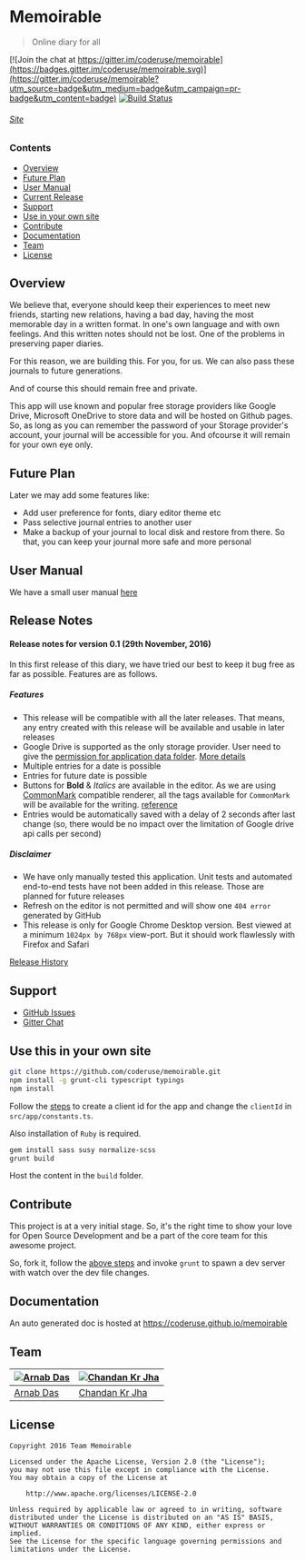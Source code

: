 # Memoirable
> Online diary for all

[![Join the chat at https://gitter.im/coderuse/memoirable](https://badges.gitter.im/coderuse/memoirable.svg)](https://gitter.im/coderuse/memoirable?utm_source=badge&utm_medium=badge&utm_campaign=pr-badge&utm_content=badge)
[![Build Status](https://travis-ci.org/coderuse/memoirable.svg?branch=master)](https://travis-ci.org/coderuse/memoirable)

###### [Site](https://coderuse.github.io/memoirable)

### Contents

- [Overview](#overview)
- [Future Plan](#future-plan)
- [User Manual](#user-manual)
- [Current Release](#release-notes)
- [Support](#support)
- [Use in your own site](#use-this-in-your-own-site)
- [Contribute](#contribute)
- [Documentation](#documentation)
- [Team](#team)
- [License](#license)

## Overview

We believe that, everyone should keep their experiences to meet new friends, starting new relations, having a bad day, having the most memorable day in a written format. In one's own language and with own feelings. And this written notes should not be lost. One of the problems in preserving paper diaries.

For this reason, we are building this. For you, for us. We can also pass these journals to future generations.

And of course this should remain free and private.

This app will use known and popular free storage providers like Google Drive, Microsoft OneDrive to store data and will be hosted on Github pages. So, as long as you can remember the password of your Storage provider's account, your journal will be accessible for you. And ofcourse it will remain for your own eye only.

## Future Plan

Later we may add some features like:

- Add user preference for fonts, diary editor theme etc
- Pass selective journal entries to another user
- Make a backup of your journal to local disk and restore from there. So that, you can keep your journal more safe and more personal

## User Manual

We have a small user manual [here](https://github.com/coderuse/memoirable/wiki)

## Release Notes

#### Release notes for version 0.1 (29th November, 2016)

In this first release of this diary, we have tried our best to keep it bug free as far as possible. Features are as follows.

##### Features

- This release will be compatible with all the later releases. That means, any entry created with this release will be available and usable in later releases
- Google Drive is supported as the only storage provider. User need to give the [permission for application data folder](https://developers.google.com/drive/v3/web/appdata). [More details](https://developers.google.com/drive/v2/web/scopes)
- Multiple entries for a date is possible
- Entries for future date is possible
- Buttons for **Bold** & *Italics* are available in the editor. As we are using [CommonMark](http://commonmark.org/) compatible renderer, all the tags available for `CommonMark` will be available for the writing. [reference](http://spec.commonmark.org/0.27/)
- Entries would be automatically saved with a delay of 2 seconds after last change (so, there would be no impact over the limitation of Google drive api calls per second)

##### Disclaimer

- We have only manually tested this application. Unit tests and automated end-to-end tests have not been added in this release. Those are planned for future releases
- Refresh on the editor is not permitted and will show one `404 error` generated by GitHub
- This release is only for Google Chrome Desktop version. Best viewed at a minimum `1024px by 768px` view-port. But it should work flawlessly with Firefox and Safari

[Release History](./ReleaseHistory.md)

## Support

- [GitHub Issues](https://github.com/coderuse/memoirable/issues)
- [Gitter Chat](https://gitter.im/coderuse/memoirable)

## Use this in your own site

``` bash
git clone https://github.com/coderuse/memoirable.git
npm install -g grunt-cli typescript typings
npm install
```

Follow the [steps](https://developers.google.com/drive/v2/web/auth/web-client#create_a_client_id_and_client_secret) to create a client id for the app and change the `clientId` in `src/app/constants.ts`.

Also installation of `Ruby` is required.

``` bash
gem install sass susy normalize-scss
grunt build
```

Host the content in the `build` folder.

## Contribute

This project is at a very initial stage. So, it's the right time to show your love for Open Source Development and be a part of the core team for this awesome project.

So, fork it, follow the [above steps](#use-this-in-your-own-site) and invoke `grunt` to spawn a dev server with watch over the dev file changes.

## Documentation

An auto generated doc is hosted at https://coderuse.github.io/memoirable

## Team

[![Arnab Das](https://avatars3.githubusercontent.com/u/1061389?v=3&s=130)](http://coderuse.com)|[![Chandan Kr Jha](https://avatars3.githubusercontent.com/u/13062613?v=3&s=130)](http://chandankrjha.com)
---|---
[Arnab Das](http://coderuse.com)|[Chandan Kr Jha](http://chandankrjha.com)

## License

```
Copyright 2016 Team Memoirable

Licensed under the Apache License, Version 2.0 (the "License");
you may not use this file except in compliance with the License.
You may obtain a copy of the License at

    http://www.apache.org/licenses/LICENSE-2.0

Unless required by applicable law or agreed to in writing, software
distributed under the License is distributed on an "AS IS" BASIS,
WITHOUT WARRANTIES OR CONDITIONS OF ANY KIND, either express or implied.
See the License for the specific language governing permissions and
limitations under the License.
```
